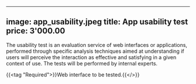 
---
image: app_usability.jpeg
title: App usability test
price: 3'000.00
---

The usability test is an evaluation service of web interfaces or applications, performed through specific analysis techniques aimed at understanding if users will perceive the interaction as effective and satisfying in a given context of use. The tests will be performed by internal experts. 

{{<tag "Required">}}Web interface to be tested.{{</>}}